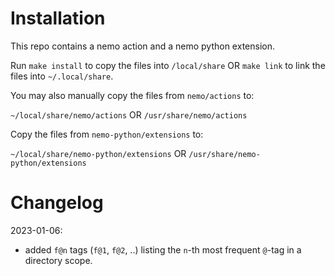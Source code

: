 # Installation

This repo contains a nemo action and a nemo python extension.

Run `make install` to copy the files into `/local/share`
OR  `make link` to link the files into `~/.local/share`.

You may also manually
copy the files from `nemo/actions` to:

`~/local/share/nemo/actions` OR `/usr/share/nemo/actions`

Copy the files from `nemo-python/extensions` to:

`~/local/share/nemo-python/extensions` OR `/usr/share/nemo-python/extensions`

# Changelog

2023-01-06:

- added `f@n` tags (`f@1`, `f@2`, ..) listing the `n`-th most frequent `@`-tag in a directory scope.